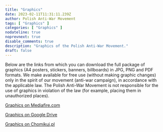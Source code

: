 ```yaml
---
title: "Graphics"
date: 2023-02-11T11:31:11.239Z
author: Polish Anti-War Movement
tags: [ "Graphics" ]
categories: [ "Graphics" ]
nodateline: true
noprevnext: true
disable_comments: true
description: "Graphics of the Polish Anti-War Movement."
draft: false
---
```

Below are the links from which you can download the full package of graphics (A4 posters, stickers, banners, billboards) in JPG, PNG and PDF formats. We make available for free use (without making graphic changes) only in the spirit of our movement (anti-war campaign), in accordance with the applicable law. The Polish Anti-War Movement is not responsible for the use of graphics in violation of the law (for example, placing them in unauthorized places).


[Graphics on Mediafire.com](https://www.mediafire.com/folder/e3mxmi645l5xt/PRA_Grafiki "Graphics on Mediafire.com")


[Graphics on Google Drive](https://drive.google.com/drive/folders/1BDYCx0L_UFOzLjZZzKfBwUrFdHCovI6R?usp=share_link "Graphics on Google Drive")


[Graphics on Chomikuj.pl](https://chomikuj.pl/Polski_Ruch_Antywojenny/Grafiki "Graphics on Chomikuj.pl")
